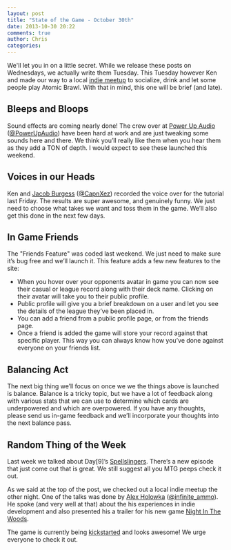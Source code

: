 ```yaml
---
layout: post
title: "State of the Game - October 30th"
date: 2013-10-30 20:22
comments: true
author: Chris
categories: 
---
```


We'll let you in on a little secret. While we release these posts on Wednesdays, we actually write them Tuesday. This Tuesday however Ken and made our way to a local <a target=“_blank” href=“http://www.meetup.com/Vancouver-Indie-Game-Developers/“>indie meetup</a> to socialize, drink and let some people play Atomic Brawl. With that in mind, this one will be brief (and late).

<!-- more -->

## Bleeps and Bloops

Sound effects are coming nearly done! The crew over at <a target="_blank" href="http://powerupaudio.com/">Power Up Audio</a> (<a target="_blank" href="https://twitter.com/PowerUpAudio">@PowerUpAudio</a>) have been hard at work and are just tweaking some sounds here and there. We think you’ll really like them when you hear them as they add a TON of depth. I would expect to see these launched this weekend.

## Voices in our Heads

Ken and <a target="_blank" href="http://www.makewordshappen.com/">Jacob Burgess</a> (<a target="_blank" href="https://twitter.com/CapnXez">@CapnXez</a>) recorded the voice over for the tutorial last Friday. The results are super awesome, and genuinely funny. We just need to choose what takes we want and toss them in the game. We’ll also get this done in the next few days.

## In Game Friends

The "Friends Feature" was coded last weekend. We just need to make sure it’s bug free and we’ll launch it. This feature adds a few new features to the site:

* When you hover over your opponents avatar in game you can now see their casual or league record along with their deck name. Clicking on their avatar will take you to their public profile.
* Public profile will give you a brief breakdown on a user and let you see the details of the league they’ve been placed in.
* You can add a friend from a public profile page, or from the friends page.
* Once a friend is added the game will store your record against that specific player. This way you can always know how you’ve done against everyone on your friends list.

## Balancing Act

The next big thing we’ll focus on once we we the things above is launched is balance. Balance is a tricky topic, but we have a lot of feedback along with various stats that we can use to determine which cards are underpowered and which are overpowered. If you have any thoughts, please send us in-game feedback and we’ll incorporate your thoughts into the next balance pass.

## Random Thing of the Week

Last week we talked about Day[9]’s <a target="_blank" href="http://spellslingers.geekandsundry.com/">Spellslingers</a>.  There’s a new episode that just come out that is great. We still suggest all you MTG peeps check it out.

As we said at the top of the post, we checked out a local indie meetup the other night. One of the talks was done by <a target="_blank" href="http://infiniteammo.com/">Alex Holowka</a> (<a target="_blank" href="https://twitter.com/infinite_ammo">@infinite_ammo</a>). He spoke (and very well at that) about the his experiences in indie development and also presented his a trailer for his new game <a href="http://www.nightinthewoods.com/" target="_blank">Night In The Woods</a>.

The game is currently being <a href="http://www.kickstarter.com/projects/1307515311/night-in-the-woods" target="_blank">kickstarted</a> and looks awesome! We urge everyone to check it out. 
